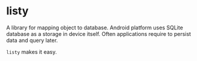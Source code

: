 # listy

A library for mapping object to database. 
Android platform uses SQLite database as a storage in device itself. Often applications require to persist data 
and query later. 

`listy` makes it easy. 

